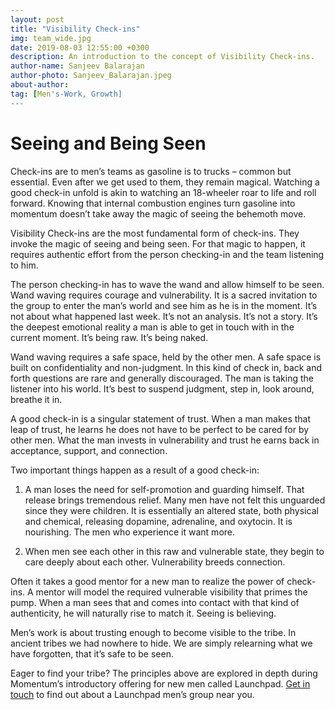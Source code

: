 ```yaml
---
layout: post
title: "Visibility Check-ins"
img: team_wide.jpg
date: 2019-08-03 12:55:00 +0300
description: An introduction to the concept of Visibility Check-ins.
author-name: Sanjeev Balarajan
author-photo: Sanjeev_Balarajan.jpeg
about-author: 
tag: [Men's-Work, Growth]
---
```

# Seeing and Being Seen

Check-ins are to men’s teams as gasoline is to trucks – common but essential. Even after we get used to them, they remain magical. Watching a good check-in unfold is akin to watching an 18-wheeler roar to life and roll forward. Knowing that internal combustion engines turn gasoline into momentum doesn’t take away the magic of seeing the behemoth move.

Visibility Check-ins are the most fundamental form of check-ins. They invoke the magic of seeing and being seen. For that magic to happen, it requires authentic effort from the person checking-in and the team listening to him.

The person checking-in has to wave the wand and allow himself to be seen. Wand waving requires courage and vulnerability. It is a sacred invitation to the group to enter the man’s world and see him as he is in the moment. It’s not about what happened last week. It’s not an analysis. It’s not a story. It’s the deepest emotional reality a man is able to get in touch with in the current moment. It’s being raw. It’s being naked.

Wand waving requires a safe space, held by the other men. A safe space is built on confidentiality and non-judgment. In this kind of check in, back and forth questions are rare and generally discouraged. The man is taking the listener into his world. It’s best to suspend judgment, step in, look around, breathe it in.

A good check-in is a singular statement of trust. When a man makes that leap of trust, he learns he does not have to be perfect to be cared for by other men. What the man invests in vulnerability and trust he earns back in acceptance, support, and connection.

Two important things happen as a result of a good check-in:

1. A man loses the need for self-promotion and guarding himself. That release brings tremendous relief. Many men have not felt this unguarded since they were children. It is essentially an altered state, both physical and chemical, releasing dopamine, adrenaline, and oxytocin. It is nourishing. The men who experience it want more.

2. When men see each other in this raw and vulnerable state, they begin to care deeply about each other. Vulnerability breeds connection.

Often it takes a good mentor for a new man to realize the power of check-ins. A mentor will model the required vulnerable visibility that primes the pump. When a man sees that and comes into contact with that kind of authenticity, he will naturally rise to match it. Seeing is believing.

Men’s work is about trusting enough to become visible to the tribe. In ancient tribes we had nowhere to hide. We are simply relearning what we have forgotten, that it’s safe to be seen.

Eager to find your tribe? The principles above are explored in depth during Momentum’s introductory offering for new men called Launchpad. [Get in touch](../contact/) to find out about a Launchpad men’s group near you.
